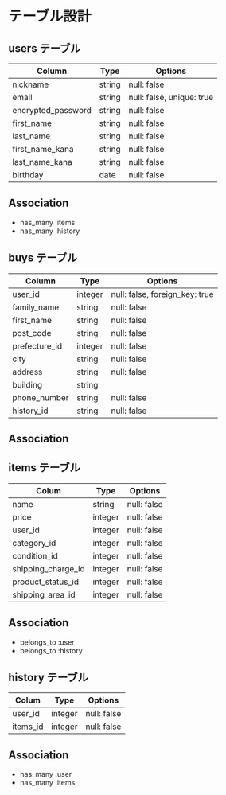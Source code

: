 # テーブル設計

## users テーブル

| Column               | Type   | Options                   |
| --------             | ------ | -----------               |
| nickname             | string | null: false               |
| email                | string | null: false, unique: true |
| encrypted_password   | string | null: false               |
| first_name           | string | null: false               |
| last_name            | string | null: false               |
| first_name_kana      | string | null: false               |
| last_name_kana       | string | null: false               |
| birthday             | date   | null: false               |

## Association

- has_many :items
- has_many :history



## buys テーブル

|  Column       | Type    | Options                        |
| --------      | ------  | ---------------------------    |
| user_id       | integer | null: false, foreign_key: true |
| family_name   | string  | null: false                    |
| first_name    | string  | null: false                    |
| post_code     | string	| null: false                    |
| prefecture_id | integer	| null: false                    |
| city          | string	| null: false                    |
| address       | string	| null: false                    |
| building      | string  |                                |
| phone_number  | string  | null: false                    |
| history_id    | string  | null: false                    |

## Association




## items テーブル

| Colum              | Type        | Options      |
| --------           | ------      | -----------  |
| name               | string      | null: false  |
| price              | integer     | null: false  |
| user_id            | integer     | null: false  | 
| category_id        | integer     | null: false  |
| condition_id       | integer     | null: false  |
| shipping_charge_id | integer     | null: false  |
| product_status_id  | integer     | null: false  |
| shipping_area_id   |integer      | null: false  |

## Association

- belongs_to :user 
- belongs_to :history


## history テーブル

| Colum              | Type        | Options      |
| --------           | ------      | -----------  |
| user_id            | integer     | null: false  |
| items_id           | integer     | null: false  |

## Association

- has_many :user
- has_many :items